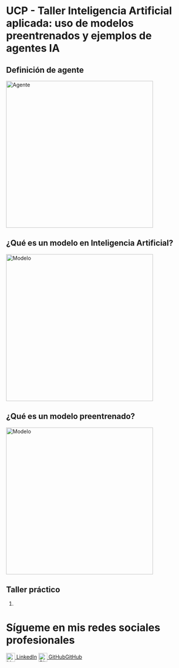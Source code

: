 # UCP - Taller Inteligencia Artificial aplicada: uso de modelos preentrenados y ejemplos de agentes IA

## Definición de agente

<img src="https://github.com/davidriveraarbelaez/UCP_taller_agentes/raw/main/Infograf%C3%ADa/01%20Agentes.webp" alt="Agente" width="400"/>

## ¿Qué es un modelo en Inteligencia Artificial?
<img src="https://github.com/davidriveraarbelaez/UCP_taller_agentes/blob/main/Infograf%C3%ADa/02%20modelo%20IA.webp" alt="Modelo" width="400"/>

## ¿Qué es un modelo preentrenado?
<img src="https://github.com/davidriveraarbelaez/UCP_taller_agentes/blob/main/Infograf%C3%ADa/03%20modelo%20preentrenado.png" alt="Modelo" width="400"/>

## Taller práctico

1.


# Sígueme en mis redes sociales profesionales

[<img src="https://cdn.jsdelivr.net/gh/devicons/devicon/icons/linkedin/linkedin-original.svg" alt="LinkedIn" width="24" style="vertical-align:middle;"/> LinkedIn](https://www.linkedin.com/in/davidriveraarbelaez/)
[<img src="https://github.githubassets.com/images/modules/logos_page/GitHub-Mark.png" alt="GitHub" width="24" style="vertical-align:middle;"/> GitHub](https://github.com/davidriveraarbelaez)[GitHub](https://github.com/davidriveraarbelaez)

